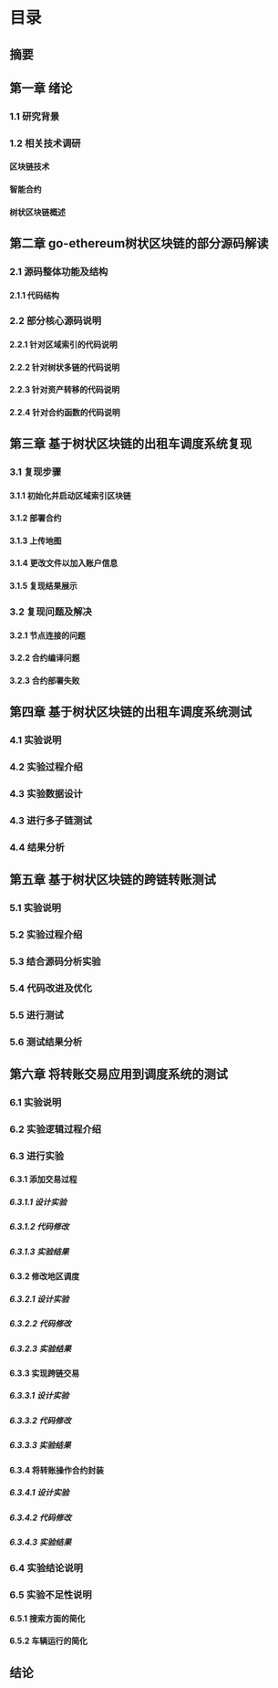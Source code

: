 # 目录
## 摘要

## 第一章 绪论
### 1.1 研究背景
### 1.2 相关技术调研
#### 区块链技术
#### 智能合约
#### 树状区块链概述

## 第二章 go-ethereum树状区块链的部分源码解读
### 2.1 源码整体功能及结构
#### 2.1.1 代码结构
### 2.2 部分核心源码说明
#### 2.2.1 针对区域索引的代码说明
#### 2.2.2 针对树状多链的代码说明
#### 2.2.3 针对资产转移的代码说明
#### 2.2.4 针对合约函数的代码说明

## 第三章 基于树状区块链的出租车调度系统复现
### 3.1 复现步骤
#### 3.1.1 初始化并启动区域索引区块链
#### 3.1.2 部署合约
#### 3.1.3 上传地图
#### 3.1.4 更改文件以加入账户信息
#### 3.1.5 复现结果展示
### 3.2 复现问题及解决
#### 3.2.1 节点连接的问题
#### 3.2.2 合约编译问题
#### 3.2.3 合约部署失败

## 第四章 基于树状区块链的出租车调度系统测试
### 4.1 实验说明
### 4.2 实验过程介绍
### 4.3 实验数据设计
### 4.3 进行多子链测试
### 4.4 结果分析

## 第五章 基于树状区块链的跨链转账测试
### 5.1 实验说明
### 5.2 实验过程介绍
### 5.3 结合源码分析实验
### 5.4 代码改进及优化
### 5.5 进行测试
### 5.6 测试结果分析 

## 第六章 将转账交易应用到调度系统的测试
### 6.1 实验说明
### 6.2 实验逻辑过程介绍
### 6.3 进行实验
#### 6.3.1 添加交易过程
##### 6.3.1.1 设计实验
##### 6.3.1.2 代码修改
##### 6.3.1.3 实验结果

#### 6.3.2 修改地区调度
##### 6.3.2.1 设计实验
##### 6.3.2.2 代码修改
##### 6.3.2.3 实验结果

#### 6.3.3 实现跨链交易
##### 6.3.3.1 设计实验
##### 6.3.3.2 代码修改
##### 6.3.3.3 实验结果

#### 6.3.4 将转账操作合约封装
##### 6.3.4.1 设计实验
##### 6.3.4.2 代码修改
##### 6.3.4.3 实验结果

### 6.4 实验结论说明
### 6.5 实验不足性说明
#### 6.5.1 搜索方面的简化
#### 6.5.2 车辆运行的简化

## 结论